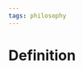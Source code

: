 ```yaml
---
tags: philosophy
---
```


# Definition



[^1]: [Introduction to Philosophy](zotero://open-pdf/library/items/M84L5RRJ?page=161)